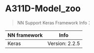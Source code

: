 # A311D-Model_zoo


> NN Support Keras Framework Info：

| NN framework | Info                                 |
| ------------ | ------------------------------------ |
| Keras        | Version: 2.2.5                       |

